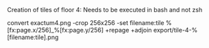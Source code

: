 Creation of tiles of floor 4:
Needs to be executed in bash and not zsh

convert exactum4.png -crop 256x256 -set filename:tile %[fx:page.x/256]_%[fx:page.y/256] +repage +adjoin export/tile-4-%[filename:tile].png

